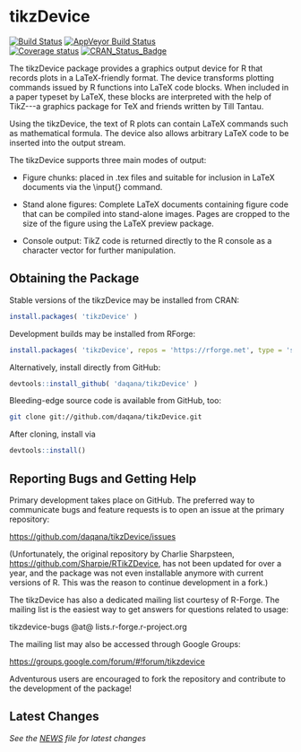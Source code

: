 tikzDevice
==========

[![Build Status](https://travis-ci.org/daqana/tikzDevice.svg?branch=master)](https://travis-ci.org/daqana/tikzDevice) 
[![AppVeyor Build Status](https://ci.appveyor.com/api/projects/status/github/daqana/tikzDevice?branch=master&svg=true)](https://ci.appveyor.com/project/rstub/tikzDevice)   
[![Coverage status](https://codecov.io/gh/daqana/tikzDevice/branch/master/graph/badge.svg)](https://codecov.io/github/daqana/tikzDevice?branch=master) [![CRAN_Status_Badge](https://www.r-pkg.org/badges/version/tikzDevice)](https://cran.r-project.org/package=tikzDevice)

The tikzDevice package provides a graphics output device for R that records
plots in a LaTeX-friendly format. The device transforms plotting commands
issued by R functions into LaTeX code blocks. When included in a paper typeset
by LaTeX, these blocks are interpreted with the help of TikZ---a graphics
package for TeX and friends written by Till Tantau.

Using the tikzDevice, the text of R plots can contain LaTeX commands such as
mathematical formula. The device also allows arbitrary LaTeX code to be
inserted into the output stream.

The tikzDevice supports three main modes of output:

  - Figure chunks: placed in .tex files and suitable for inclusion in LaTeX
    documents via the \input{} command.

  - Stand alone figures: Complete LaTeX documents containing figure code that
    can be compiled into stand-alone images. Pages are cropped to the size of
    the figure using the LaTeX preview package.

  - Console output: TikZ code is returned directly to the R console as a
    character vector for further manipulation.


Obtaining the Package
---------------------

Stable versions of the tikzDevice may be installed from CRAN:

```r
install.packages( 'tikzDevice' )
```

Development builds may be installed from RForge:

```r
install.packages( 'tikzDevice', repos = 'https://rforge.net', type = 'source' )
```

Alternatively, install directly from GitHub:

```r
devtools::install_github( 'daqana/tikzDevice' )
```

Bleeding-edge source code is available from GitHub, too:

```sh
git clone git://github.com/daqana/tikzDevice.git
```

After cloning, install via

```r
devtools::install()
```

Reporting Bugs and Getting Help
-------------------------------

Primary development takes place on GitHub.  The preferred way to communicate
bugs and feature requests is to open an issue at the primary repository:

  https://github.com/daqana/tikzDevice/issues

(Unfortunately, the original repository by Charlie Sharpsteen,
https://github.com/Sharpie/RTikZDevice, has not been updated for over a year,
and the package was not even installable anymore with current versions of R.
This was the reason to continue development in a fork.)

The tikzDevice has also a dedicated mailing list courtesy of R-Forge.  The
mailing list is the easiest way to get answers for questions related
to usage:

  tikzdevice-bugs @at@ lists.r-forge.r-project.org

The mailing list may also be accessed through Google Groups:

  https://groups.google.com/forum/#!forum/tikzdevice

Adventurous users are encouraged to fork the repository and contribute
to the development of the package!


Latest Changes
--------------

*See the [NEWS][2] file for latest changes*

  [2]:https://github.com/daqana/tikzDevice/blob/master/NEWS.md
